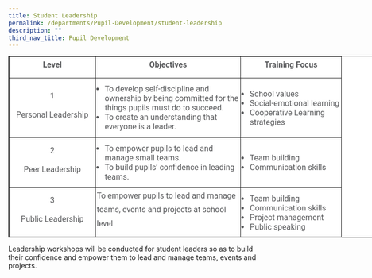 ```yaml
---
title: Student Leadership
permalink: /departments/Pupil-Development/student-leadership
description: ""
third_nav_title: Pupil Development
---
```

<table class="iveo_table ives_tab_dark" style="margin: 0px; outline: 0px; padding: 0px; border: 1px solid rgb(42, 42, 42); border-spacing: 1px; border-collapse: collapse; color: rgb(88, 89, 91); font-family: Roboto, sans-serif; font-size: 16px; font-style: normal; font-variant-ligatures: normal; font-variant-caps: normal; font-weight: 400; letter-spacing: normal; orphans: 2; text-align: left; text-transform: none; white-space: normal; widows: 2; word-spacing: 0px; -webkit-text-stroke-width: 0px; background-color: rgb(255, 255, 255); text-decoration-thickness: initial; text-decoration-style: initial; text-decoration-color: initial; width: 910px;"><tbody style="margin: 0px; outline: 0px; padding: 0px;"><tr style="margin: 0px; outline: 0px; padding: 0px;"><td width="153" style="margin: 0px; outline: 0px; padding: 2px; text-align: center; border: 1px solid rgb(42, 42, 42); width: 169px;"><p class="" align="center" style="margin: 0px 0px 10px; outline: 0px; padding: 0px; line-height: 28px !important; color: rgb(88, 89, 91); font-family: Roboto, sans-serif; font-size: 16px; font-weight: normal;"><b style="margin: 0px; outline: 0px; padding: 0px;"><span style="margin: 0px; outline: 0px; padding: 0px;">Level</span></b></p></td><td width="263" style="margin: 0px; outline: 0px; padding: 2px; text-align: center; border: 1px solid rgb(42, 42, 42); width: 287px;"><p class="" align="center" style="margin: 0px 0px 10px; outline: 0px; padding: 0px; line-height: 28px !important; color: rgb(88, 89, 91); font-family: Roboto, sans-serif; font-size: 16px; font-weight: normal;"><b style="margin: 0px; outline: 0px; padding: 0px;"><span style="margin: 0px; outline: 0px; padding: 0px;">Objectives</span></b></p></td><td width="180" style="margin: 0px; outline: 0px; padding: 2px; text-align: center; border: 1px solid rgb(42, 42, 42); width: 198px;"><p class="" align="center" style="margin: 0px 0px 10px; outline: 0px; padding: 0px; line-height: 28px !important; color: rgb(88, 89, 91); font-family: Roboto, sans-serif; font-size: 16px; font-weight: normal;"><b style="margin: 0px; outline: 0px; padding: 0px;"><span style="margin: 0px; outline: 0px; padding: 0px;">Training Focus</span></b></p></td></tr><tr style="margin: 0px; outline: 0px; padding: 0px;"><td width="153" style="margin: 0px; outline: 0px; padding: 2px; text-align: center; border: 1px solid rgb(42, 42, 42);"><p class="" align="center" style="margin: 0px 0px 10px; outline: 0px; padding: 0px; line-height: 28px !important; color: rgb(88, 89, 91); font-family: Roboto, sans-serif; font-size: 16px; font-weight: normal;"><span style="margin: 0px; outline: 0px; padding: 0px;">1</span></p><p class="" align="center" style="margin: 0px 0px 10px; outline: 0px; padding: 0px; line-height: 28px !important; color: rgb(88, 89, 91); font-family: Roboto, sans-serif; font-size: 16px; font-weight: normal;"><span style="margin: 0px; outline: 0px; padding: 0px;">Personal Leadership</span></p></td><td width="263" style="margin: 0px; outline: 0px; padding: 2px; text-align: center; border: 1px solid rgb(42, 42, 42);"><p class="" style="margin: 0px 0px 10px; outline: 0px; padding: 0px; line-height: 28px !important; color: rgb(88, 89, 91); font-family: Roboto, sans-serif; font-size: 16px; font-weight: normal; text-align: left;"></p><ul style="margin: 0px 0px 0.5em 1em; outline: 0px; padding: 0px;"><li style="margin: 0px; outline: 0px; padding: 0px; text-align: left;"><span style="margin: 0px; outline: 0px; padding: 0px; background-color: transparent;">To develop self-discipline and ownership by being committed for the things pupils must do to succeed.</span></li><li style="margin: 0px; outline: 0px; padding: 0px; text-align: left;"><span style="margin: 0px; outline: 0px; padding: 0px; background-color: transparent;">To create an understanding that everyone is a leader.</span></li></ul><p style="margin: 0px 0px 10px; outline: 0px; padding: 0px; line-height: 28px !important; color: rgb(88, 89, 91); font-family: Roboto, sans-serif; font-size: 16px; font-weight: normal;"></p></td><td width="180" style="margin: 0px; outline: 0px; padding: 2px; text-align: center; border: 1px solid rgb(42, 42, 42);"><p class="" style="margin: 0px 0px 10px; outline: 0px; padding: 0px; line-height: 28px !important; color: rgb(88, 89, 91); font-family: Roboto, sans-serif; font-size: 16px; font-weight: normal; text-align: left;"></p><ul style="margin: 0px 0px 0.5em 1em; outline: 0px; padding: 0px;"><li style="margin: 0px; outline: 0px; padding: 0px; text-align: left;"><span style="margin: 0px; outline: 0px; padding: 0px; background-color: transparent;">School values</span></li><li style="margin: 0px; outline: 0px; padding: 0px; text-align: left;"><span style="margin: 0px; outline: 0px; padding: 0px; background-color: transparent;">Social-emotional learning</span></li><li style="margin: 0px; outline: 0px; padding: 0px; text-align: left;"><span style="margin: 0px; outline: 0px; padding: 0px; background-color: transparent;">Cooperative Learning strategies</span></li></ul><p style="margin: 0px 0px 10px; outline: 0px; padding: 0px; line-height: 28px !important; color: rgb(88, 89, 91); font-family: Roboto, sans-serif; font-size: 16px; font-weight: normal;"></p></td></tr><tr style="margin: 0px; outline: 0px; padding: 0px;"><td width="153" style="margin: 0px; outline: 0px; padding: 2px; text-align: center; border: 1px solid rgb(42, 42, 42);"><p class="" align="center" style="margin: 0px 0px 10px; outline: 0px; padding: 0px; line-height: 28px !important; color: rgb(88, 89, 91); font-family: Roboto, sans-serif; font-size: 16px; font-weight: normal;"><span style="margin: 0px; outline: 0px; padding: 0px;">2</span></p><p class="" align="center" style="margin: 0px 0px 10px; outline: 0px; padding: 0px; line-height: 28px !important; color: rgb(88, 89, 91); font-family: Roboto, sans-serif; font-size: 16px; font-weight: normal;"><span style="margin: 0px; outline: 0px; padding: 0px;">Peer Leadership</span></p></td><td width="263" style="margin: 0px; outline: 0px; padding: 2px; text-align: center; border: 1px solid rgb(42, 42, 42);"><p class="" style="margin: 0px 0px 10px; outline: 0px; padding: 0px; line-height: 28px !important; color: rgb(88, 89, 91); font-family: Roboto, sans-serif; font-size: 16px; font-weight: normal;"></p><ul style="margin: 0px 0px 0.5em 1em; outline: 0px; padding: 0px;"><li style="margin: 0px; outline: 0px; padding: 0px; text-align: left;"><span style="margin: 0px; outline: 0px; padding: 0px; background-color: transparent;">To empower pupils to lead and manage small teams.</span></li><li style="margin: 0px; outline: 0px; padding: 0px; text-align: left;"><span style="margin: 0px; outline: 0px; padding: 0px; background-color: transparent;">To build pupils’ confidence in leading teams.</span></li></ul><p style="margin: 0px 0px 10px; outline: 0px; padding: 0px; line-height: 28px !important; color: rgb(88, 89, 91); font-family: Roboto, sans-serif; font-size: 16px; font-weight: normal;"></p></td><td width="180" style="margin: 0px; outline: 0px; padding: 2px; text-align: center; border: 1px solid rgb(42, 42, 42);"><p class="" style="margin: 0px 0px 10px; outline: 0px; padding: 0px; line-height: 28px !important; color: rgb(88, 89, 91); font-family: Roboto, sans-serif; font-size: 16px; font-weight: normal; text-align: left;"></p><ul style="margin: 0px 0px 0.5em 1em; outline: 0px; padding: 0px;"><li style="margin: 0px; outline: 0px; padding: 0px; text-align: left;"><span style="margin: 0px; outline: 0px; padding: 0px; background-color: transparent;">Team building</span></li><li style="margin: 0px; outline: 0px; padding: 0px; text-align: left;"><span style="margin: 0px; outline: 0px; padding: 0px; background-color: transparent;">Communication skills</span></li></ul><p style="margin: 0px 0px 10px; outline: 0px; padding: 0px; line-height: 28px !important; color: rgb(88, 89, 91); font-family: Roboto, sans-serif; font-size: 16px; font-weight: normal;"></p></td></tr><tr style="margin: 0px; outline: 0px; padding: 0px;"><td width="153" style="margin: 0px; outline: 0px; padding: 2px; text-align: center; border: 1px solid rgb(42, 42, 42);"><p class="" align="center" style="margin: 0px 0px 10px; outline: 0px; padding: 0px; line-height: 28px !important; color: rgb(88, 89, 91); font-family: Roboto, sans-serif; font-size: 16px; font-weight: normal;"><span style="margin: 0px; outline: 0px; padding: 0px;">3</span></p><p class="" align="center" style="margin: 0px 0px 10px; outline: 0px; padding: 0px; line-height: 28px !important; color: rgb(88, 89, 91); font-family: Roboto, sans-serif; font-size: 16px; font-weight: normal;"><span style="margin: 0px; outline: 0px; padding: 0px;">Public Leadership</span></p></td><td width="263" style="margin: 0px; outline: 0px; padding: 2px; text-align: center; border: 1px solid rgb(42, 42, 42);"><p class="" style="margin: 0px 0px 10px; outline: 0px; padding: 0px; line-height: 28px !important; color: rgb(88, 89, 91); font-family: Roboto, sans-serif; font-size: 16px; font-weight: normal; text-align: left;"><span style="margin: 0px; outline: 0px; padding: 0px;">To empower pupils to lead and manage teams, events and projects at school level</span><span style="margin: 0px; outline: 0px; padding: 0px;"></span></p></td><td width="180" style="margin: 0px; outline: 0px; padding: 2px; text-align: center; border: 1px solid rgb(42, 42, 42);"><p class="" style="margin: 0px 0px 10px; outline: 0px; padding: 0px; line-height: 28px !important; color: rgb(88, 89, 91); font-family: Roboto, sans-serif; font-size: 16px; font-weight: normal; text-align: left;"></p><ul style="margin: 0px 0px 0.5em 1em; outline: 0px; padding: 0px;"><li style="margin: 0px; outline: 0px; padding: 0px; text-align: left;"><span style="margin: 0px; outline: 0px; padding: 0px; background-color: transparent;">Team building</span></li><li style="margin: 0px; outline: 0px; padding: 0px; text-align: left;"><span style="margin: 0px; outline: 0px; padding: 0px; background-color: transparent;">Communication skills</span></li><li style="margin: 0px; outline: 0px; padding: 0px; text-align: left;"><span style="margin: 0px; outline: 0px; padding: 0px; background-color: transparent;">Project management</span></li><li style="margin: 0px; outline: 0px; padding: 0px; text-align: left;"><span style="margin: 0px; outline: 0px; padding: 0px; background-color: transparent;">Public speaking</span></li></ul></td></tr></tbody></table>

Leadership workshops will be conducted for student leaders so as to build their confidence and empower them to lead and manage teams, events and projects.